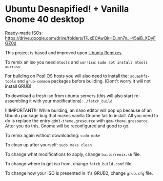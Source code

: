 # Ubuntu Desnapified! + Vanilla Gnome 40 desktop

Ready-made ISOs: https://drive.google.com/drive/folders/17JxECAwQkHD_nn7n_-45aiB_XDyFGZ0d

This project is based and improved upon [Ubuntu Remixes](https://gitlab.com/ubuntu-unity/ubuntu-remixes).

To remix an iso you need `mtools` and `xorriso`: 
```sudo apt install mtools xorriso```

For building on Pop! OS hosts you will also need to install the: ```squashfs-tools``` and ```grub-common``` packages before building. (Dont't worry it will not install GRUB)

To download a fresh iso from ubuntu servers (this will also start re-assembling it with your modifications): 
```./fetch_build```

!!!IMPORTANT!!!
While building, an nano editor will pop up because of an Ubuntu package bug that makes vanilla Gnome fail to install.
All you need to do is replace the entry ```gdm3-theme.gresource``` with ```gdm-theme.gresource```.
After you do this, Gnome will be reconfigured and good to go.

To remix again without downloading:
```sudo make```

To clean up after yourself:
```sudo make clean```

To change what modifications to apply, change `build/remix.sh` file.

To change where to get iso from, change `fetch_build.conf` file.

To change how your ISO is presented in it's GRUB2, change `grub.cfg` file.
